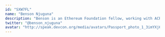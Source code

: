 ```yaml
---
id: "SXW7FL"
name: "Benson Njuguna"
description: "Benson is an Ethereum Foundation fellow, working with ACRE Africa and Etherisc to deliver insurance to smallholder farmers in Africa. He is on a mission to elevate his local community financially, through technological innovation. He is currently working on real life application of Ethereum network to solve transparency and efficiency problems in traditional insurance. So far the project has reached over 50,000 smallholder farmers in Africa ,de-risking them from adverse weather events."
twitter: "@benson_njuguna"
avatar: "http://speak.devcon.org/media/avatars/Passport_photo_1_3imYXj6.jpg"
---
```

